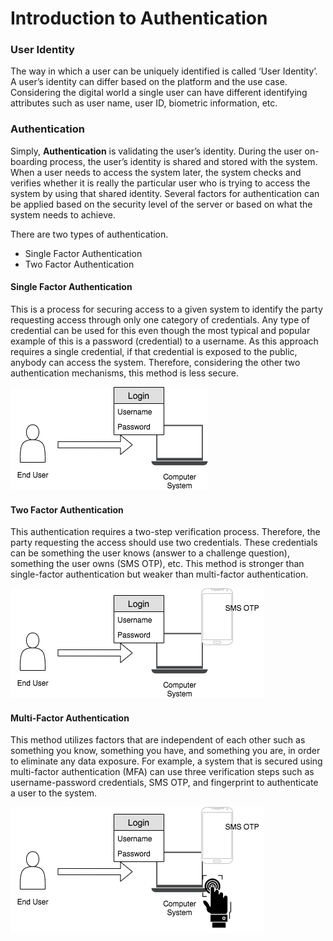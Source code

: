 # Introduction to Authentication

### User Identity
The way in which a user can be uniquely identified is called ‘User
Identity’. A user’s identity can differ based on the platform and the use
case. Considering the digital world a single user can have different identifying attributes
such as user name, user ID, biometric information, etc.

### Authentication
Simply, **Authentication** is validating the user’s identity. During the user
on-boarding process, the user’s identity is shared and stored
with the system. When a user needs to access the system later, the
system checks and verifies whether it is really the particular user who
is trying to access the system by using that shared identity. Several
factors for authentication can be applied based on the security level
of the server or based on what the system needs to achieve.

There are two types of authentication. 

- Single Factor Authentication 
- Two Factor Authentication
    
#### Single Factor Authentication
This is a process for securing access to a given system to identify the party requesting access through only one 
category of credentials. Any type of credential can be used for this even though the most typical and popular example of
this is a password (credential) to a username. As this approach requires a single credential, if that credential is 
exposed to the public, anybody can access the system. Therefore, considering the other two authentication mechanisms, this method is less secure.

![SFA](../../assets/img/concepts/single-factor.png)

#### Two Factor Authentication
This authentication requires a two-step verification process. Therefore, the party requesting the access should use two 
credentials. These credentials can be something the user knows (answer to a challenge question), something the user owns (SMS OTP), 
etc. This method is stronger than single-factor authentication but weaker than multi-factor authentication.

![TFA](../../assets/img/concepts/two-factor.png)

#### Multi-Factor Authentication
This method utilizes factors that are independent of each other such as something you know, something you have, and 
something you are, in order to eliminate any data exposure. For example, a system that is secured using multi-factor 
authentication (MFA) can use three verification steps such as username-password credentials, SMS OTP, and fingerprint to authenticate
a user to the system.

![MFA](../../assets/img/concepts/multi-factor.png)